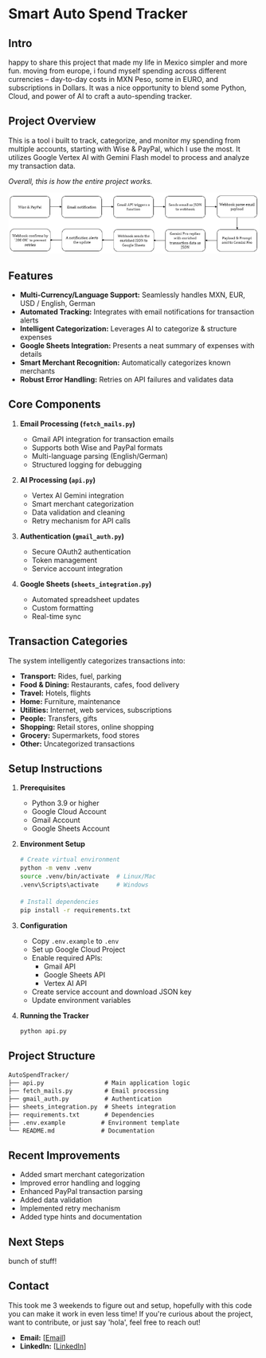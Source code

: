 # Smart Auto Spend Tracker

## Intro

happy to share this project that made my life in Mexico simpler and more fun. moving from europe, i found myself spending across different currencies – day-to-day costs in MXN Peso, some in EURO, and subscriptions in Dollars. It was a nice opportunity to blend some Python, Cloud, and power of AI to craft a auto-spending tracker.

## Project Overview

This is a tool i built to track, categorize, and monitor my spending from multiple accounts, starting with Wise & PayPal, which I use the most. It utilizes Google Vertex AI with Gemini Flash model to process and analyze my transaction data.

*Overall, this is how the entire project works.*

![Workflow](/images/Workflow.png)

## Features

- **Multi-Currency/Language Support:** Seamlessly handles MXN, EUR, USD / English, German
- **Automated Tracking:** Integrates with email notifications for transaction alerts
- **Intelligent Categorization:** Leverages AI to categorize & structure expenses
- **Google Sheets Integration:** Presents a neat summary of expenses with details
- **Smart Merchant Recognition:** Automatically categorizes known merchants
- **Robust Error Handling:** Retries on API failures and validates data

## Core Components

1. **Email Processing (`fetch_mails.py`)**
   - Gmail API integration for transaction emails
   - Supports both Wise and PayPal formats
   - Multi-language parsing (English/German)
   - Structured logging for debugging

2. **AI Processing (`api.py`)**
   - Vertex AI Gemini integration
   - Smart merchant categorization
   - Data validation and cleaning
   - Retry mechanism for API calls

3. **Authentication (`gmail_auth.py`)**
   - Secure OAuth2 authentication
   - Token management
   - Service account integration

4. **Google Sheets (`sheets_integration.py`)**
   - Automated spreadsheet updates
   - Custom formatting
   - Real-time sync

## Transaction Categories

The system intelligently categorizes transactions into:

- **Transport:** Rides, fuel, parking
- **Food & Dining:** Restaurants, cafes, food delivery
- **Travel:** Hotels, flights
- **Home:** Furniture, maintenance
- **Utilities:** Internet, web services, subscriptions
- **People:** Transfers, gifts
- **Shopping:** Retail stores, online shopping
- **Grocery:** Supermarkets, food stores
- **Other:** Uncategorized transactions

## Setup Instructions

1. **Prerequisites**
   - Python 3.9 or higher
   - Google Cloud Account
   - Gmail Account
   - Google Sheets Account

2. **Environment Setup**

   ```bash
   # Create virtual environment
   python -m venv .venv
   source .venv/bin/activate  # Linux/Mac
   .venv\Scripts\activate     # Windows

   # Install dependencies
   pip install -r requirements.txt
   ```

3. **Configuration**
   - Copy `.env.example` to `.env`
   - Set up Google Cloud Project
   - Enable required APIs:
     - Gmail API
     - Google Sheets API
     - Vertex AI API
   - Create service account and download JSON key
   - Update environment variables

4. **Running the Tracker**

   ```bash
   python api.py
   ```

## Project Structure

```
AutoSpendTracker/
├── api.py                 # Main application logic
├── fetch_mails.py         # Email processing
├── gmail_auth.py          # Authentication
├── sheets_integration.py  # Sheets integration
├── requirements.txt       # Dependencies
├── .env.example          # Environment template
└── README.md             # Documentation
```

## Recent Improvements

- Added smart merchant categorization
- Improved error handling and logging
- Enhanced PayPal transaction parsing
- Added data validation
- Implemented retry mechanism
- Added type hints and documentation

## Next Steps

bunch of stuff!

## Contact

This took me 3 weekends to figure out and setup, hopefully with this code you can make it work in even less time! If you're curious about the project, want to contribute, or just say 'hola', feel free to reach out!

- **Email:** [[Email](mailto:babak.barghi@gmail.com)]
- **LinkedIn:** [[LinkedIn](https://www.linkedin.com/in/babakbarghi/)]
